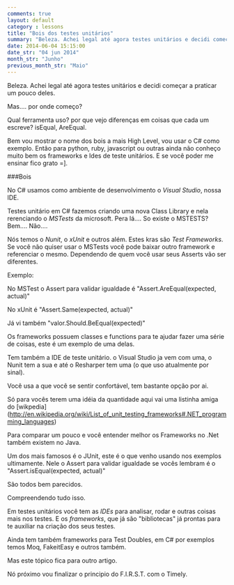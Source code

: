 ```yaml
---
comments: true
layout: default
category : lessons
title: "Bois dos testes unitários"
summary: "Beleza. Achei legal até agora testes unitários e decidi começar a praticar um pouco..."
date: 2014-06-04 15:15:00
date_str: "04 jun 2014"
month_str: "Junho"
previous_month_str: "Maio"
---
```


Beleza. Achei legal até agora testes unitários e decidi começar a praticar um pouco deles.

Mas.... por onde começo?

Qual ferramenta uso? por que vejo diferenças em coisas que cada um escreve? isEqual, AreEqual.

Bem vou mostrar o nome dos bois a mais High Level, vou usar o C# como exemplo. Então para python, ruby, javascript ou outras ainda não conheço muito bem os frameworks e Ides de teste unitários. E se você poder me ensinar fico grato =].

###Bois

No C# usamos como ambiente de desenvolvimento o *Visual Studio*, nossa IDE.

Testes unitário em C# fazemos criando uma nova Class Library e nela rerenciando o *MSTests* da microsoft. Pera lá.... So existe o MSTESTS? Bem.... Não....

Nós temos o *Nunit*, o *xUnit* e outros além. Estes kras são *Test Frameworks*. Se você não quiser usar o MSTests você pode baixar outro framework e referenciar o mesmo. Dependendo de quem você usar seus Asserts vão ser diferentes.

Exemplo:

No MSTest o Assert para validar igualdade é "Assert.AreEqual(expected, actual)"

No xUnit é "Assert.Same(expected, actual)"

Já vi também "valor.Should.BeEqual(expected)"

Os frameworks possuem classes e functions para te ajudar fazer uma série de coisas, este é um exemplo de uma delas.

Tem também a IDE de teste unitário. o Visual Studio ja vem com uma, o Nunit tem a sua e até o Resharper tem uma (o que uso atualmente por sinal).

Você usa a que você se sentir confortável, tem bastante opção por ai.

Só para vocês terem uma idéia da quantidade aqui vai uma listinha amiga do [wikpedia] (http://en.wikipedia.org/wiki/List_of_unit_testing_frameworks#.NET_programming_languages)

Para comparar um pouco e você entender melhor os Frameworks no .Net também existem no Java. 

Um dos mais famosos é o JUnit, este é o que venho usando nos exemplos ultimamente. Nele o Assert para validar igualdade se vocês lembram é o "Assert.isEqual(expected, actual)"

São todos bem parecidos.

Compreendendo tudo isso.

Em testes unitários você tem as *IDEs* para analisar, rodar e outras coisas mais nos testes. E os *frameworks*, que já são "bibliotecas" já prontas para te auxiliar na criação dos seus testes.

Ainda tem também frameworks para Test Doubles, em C# por exemplos temos Moq, FakeitEasy e outros também.

Mas este tópico fica para outro artigo.

Nó próximo vou finalizar o principio do F.I.R.S.T. com o Timely.




